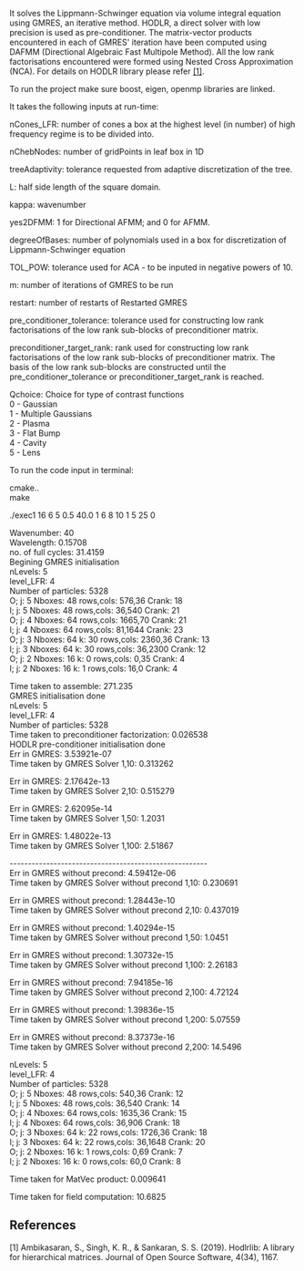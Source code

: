 It solves the Lippmann-Schwinger equation via volume integral equation using GMRES, an iterative method. HODLR, a direct solver with low precision is used as pre-conditioner. The matrix-vector products encountered in each of GMRES' iteration have been computed using DAFMM (Directional Algebraic Fast Multipole Method). All the low rank factorisations encountered were formed using Nested Cross Approximation (NCA). For details on HODLR library please refer [[1]](#1).

To run the project make sure boost, eigen, openmp libraries are linked.

It takes the following inputs at run-time:

nCones_LFR: number of cones a box at the highest level (in number) of high frequency regime is to be divided into.

nChebNodes: number of gridPoints in leaf box in 1D

treeAdaptivity: tolerance requested from adaptive discretization of the tree.

L: half side length of the square domain.

kappa: wavenumber

yes2DFMM: 1 for Directional AFMM; and 0 for AFMM.

degreeOfBases: number of polynomials used in a box for discretization of Lippmann-Schwinger equation

TOL_POW: tolerance used for ACA - to be inputed in negative powers of 10.

m: number of iterations of GMRES to be run

restart: number of restarts of Restarted GMRES

pre_conditioner_tolerance: tolerance used for constructing low rank factorisations of the low rank sub-blocks of preconditioner matrix.

preconditioner_target_rank: rank used for constructing low rank factorisations of the low rank sub-blocks of preconditioner matrix. The basis of the low rank sub-blocks are constructed until the pre_conditioner_tolerance or preconditioner_target_rank is reached.

Qchoice: Choice for type of contrast functions <br />
0 - Gaussian <br />
1 - Multiple Gaussians <br />
2 - Plasma <br />
3 - Flat Bump <br />
4 - Cavity <br />
5 - Lens <br />

To run the code input in terminal:

cmake.. <br />
make <br />

./exec1 16 6 5 0.5 40.0 1 6 8 10 1 5 25 0

Wavenumber:		40 <br />
Wavelength:		0.15708 <br />
no. of full cycles:	31.4159 <br />
Begining GMRES initialisation <br />
nLevels: 5 <br />
level_LFR: 4 <br />
Number of particles: 5328 <br />
O;	j: 5	Nboxes: 48	rows,cols: 576,36	Crank: 18 <br />
I;	j: 5	Nboxes: 48	rows,cols: 36,540	Crank: 21 <br />
O;	j: 4	Nboxes: 64	rows,cols: 1665,70	Crank: 21 <br />
I;	j: 4	Nboxes: 64	rows,cols: 81,1644	Crank: 23 <br />
O;	j: 3	Nboxes: 64	k: 30	rows,cols: 2360,36	Crank: 13 <br />
I;	j: 3	Nboxes: 64	k: 30	rows,cols: 36,2300	Crank: 12 <br />
O;	j: 2	Nboxes: 16	k: 0	rows,cols: 0,35	Crank: 4 <br />
I;	j: 2	Nboxes: 16	k: 1	rows,cols: 16,0	Crank: 4

Time taken to assemble: 271.235 <br />
GMRES initialisation done <br />
nLevels: 5 <br />
level_LFR: 4 <br />
Number of particles: 5328 <br />
Time taken to preconditioner factorization: 0.026538 <br />
HODLR pre-conditioner initialisation done <br />
Err in GMRES: 3.53921e-07 <br />
Time taken by GMRES Solver 1,10: 0.313262

Err in GMRES: 2.17642e-13 <br />
Time taken by GMRES Solver 2,10: 0.515279

Err in GMRES: 2.62095e-14 <br />
Time taken by GMRES Solver 1,50: 1.2031

Err in GMRES: 1.48022e-13 <br />
Time taken by GMRES Solver 1,100: 2.51867

------------------------------------------------------ <br />
Err in GMRES without precond: 4.59412e-06 <br />
Time taken by GMRES Solver without precond 1,10: 0.230691

Err in GMRES without precond: 1.28443e-10 <br />
Time taken by GMRES Solver without precond 2,10: 0.437019

Err in GMRES without precond: 1.40294e-15 <br />
Time taken by GMRES Solver without precond 1,50: 1.0451

Err in GMRES without precond: 1.30732e-15 <br />
Time taken by GMRES Solver without precond 1,100: 2.26183

Err in GMRES without precond: 7.94185e-16 <br />
Time taken by GMRES Solver without precond 2,100: 4.72124

Err in GMRES without precond: 1.39836e-15 <br />
Time taken by GMRES Solver without precond 1,200: 5.07559

Err in GMRES without precond: 8.37373e-16 <br />
Time taken by GMRES Solver without precond 2,200: 14.5496

nLevels: 5 <br />
level_LFR: 4 <br />
Number of particles: 5328 <br />
O;	j: 5	Nboxes: 48	rows,cols: 540,36	Crank: 12 <br />
I;	j: 5	Nboxes: 48	rows,cols: 36,540	Crank: 14 <br />
O;	j: 4	Nboxes: 64	rows,cols: 1635,36	Crank: 15 <br />
I;	j: 4	Nboxes: 64	rows,cols: 36,906	Crank: 18 <br />
O;	j: 3	Nboxes: 64	k: 22	rows,cols: 1726,36	Crank: 18 <br />
I;	j: 3	Nboxes: 64	k: 22	rows,cols: 36,1648	Crank: 20 <br />
O;	j: 2	Nboxes: 16	k: 1	rows,cols: 0,69	Crank: 7 <br />
I;	j: 2	Nboxes: 16	k: 0	rows,cols: 60,0	Crank: 8

Time taken for MatVec product: 0.009641

Time taken for field computation: 10.6825

## References
<a id="1">[1]</a>
Ambikasaran, S., Singh, K. R., & Sankaran, S. S. (2019). Hodlrlib: A library for hierarchical matrices. Journal of Open Source Software, 4(34), 1167.
